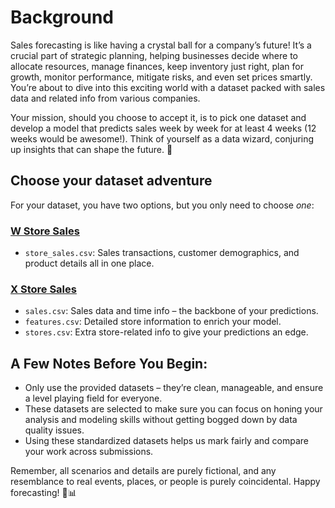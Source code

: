 
# Background
Sales forecasting is like having a crystal ball for a company’s future! It’s a crucial part of strategic planning, helping businesses decide where to allocate resources, manage finances, keep inventory just right, plan for growth, monitor performance, mitigate risks, and even set prices smartly. You’re about to dive into this exciting world with a dataset packed with sales data and related info from various companies.

Your mission, should you choose to accept it, is to pick one dataset and develop a model that predicts sales week by week for at least 4 weeks (12 weeks would be awesome!). Think of yourself as a data wizard, conjuring up insights that can shape the future. 🌟

## Choose your dataset adventure

For your dataset, you have two options, but you only need to choose *one*:

### [W Store Sales](W%20store%20sales/) 
- `store_sales.csv`: Sales transactions, customer demographics, and product details all in one place.

### [X Store Sales](X%20store%20sales/) 
- `sales.csv`: Sales data and time info – the backbone of your predictions.
- `features.csv`: Detailed store information to enrich your model.
- `stores.csv`: Extra store-related info to give your predictions an edge.


## A Few Notes Before You Begin:
- Only use the provided datasets – they’re clean, manageable, and ensure a level playing field for everyone.
- These datasets are selected to make sure you can focus on honing your analysis and modeling skills without getting bogged down by data quality issues.
- Using these standardized datasets helps us mark fairly and compare your work across submissions.

Remember, all scenarios and details are purely fictional, and any resemblance to real events, places, or people is purely coincidental. Happy forecasting! 🎉📊
